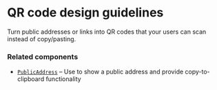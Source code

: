 # QR code design guidelines
Turn public addresses or links into QR codes that your users can scan instead of copy/pasting.
<!-- STORY -->

### Related components
- [`PublicAddress`](./story/PublicAddress--documentation) – Use to show a public address and provide copy-to-clipboard functionality

